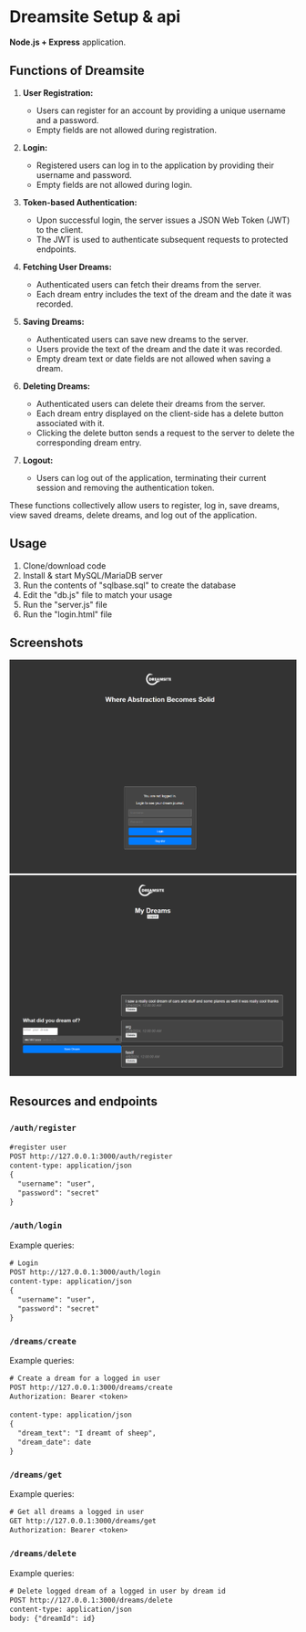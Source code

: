 # Dreamsite Setup & api

**Node.js + Express** application.

## Functions of Dreamsite

1. **User Registration:**
   - Users can register for an account by providing a unique username and a password.
   - Empty fields are not allowed during registration.

2. **Login:**
   - Registered users can log in to the application by providing their username and password.
   - Empty fields are not allowed during login.

3. **Token-based Authentication:**
   - Upon successful login, the server issues a JSON Web Token (JWT) to the client.
   - The JWT is used to authenticate subsequent requests to protected endpoints.

4. **Fetching User Dreams:**
   - Authenticated users can fetch their dreams from the server.
   - Each dream entry includes the text of the dream and the date it was recorded.

5. **Saving Dreams:**
   - Authenticated users can save new dreams to the server.
   - Users provide the text of the dream and the date it was recorded.
   - Empty dream text or date fields are not allowed when saving a dream.

6. **Deleting Dreams:**
   - Authenticated users can delete their dreams from the server.
   - Each dream entry displayed on the client-side has a delete button associated with it.
   - Clicking the delete button sends a request to the server to delete the corresponding dream entry.

7. **Logout:**
   - Users can log out of the application, terminating their current session and removing the authentication token.

These functions collectively allow users to register, log in, save dreams, view saved dreams, delete dreams, and log out of the application.

## Usage

1. Clone/download code
2. Install & start MySQL/MariaDB server
3. Run the contents of "sqlbase.sql" to create the database
4. Edit the "db.js" file to match your usage
5. Run the "server.js" file
6. Run the "login.html" file

## Screenshots

![Image 1](image1.png)
![Image 2](image2.png)

## Resources and endpoints

### `/auth/register` 

```http
#register user
POST http://127.0.0.1:3000/auth/register
content-type: application/json
{
  "username": "user",
  "password": "secret"
}
```

### `/auth/login` 

Example queries:

```http
# Login
POST http://127.0.0.1:3000/auth/login
content-type: application/json
{
  "username": "user",
  "password": "secret"
}
```

### `/dreams/create`

Example queries:

```http
# Create a dream for a logged in user
POST http://127.0.0.1:3000/dreams/create
Authorization: Bearer <token>

content-type: application/json
{
  "dream_text": "I dreamt of sheep",
  "dream_date": date
}
```

### `/dreams/get`

Example queries:

```http
# Get all dreams a logged in user
GET http://127.0.0.1:3000/dreams/get
Authorization: Bearer <token>
```

### `/dreams/delete`

Example queries:

```http
# Delete logged dream of a logged in user by dream id
POST http://127.0.0.1:3000/dreams/delete
content-type: application/json
body: {"dreamId": id}
```
